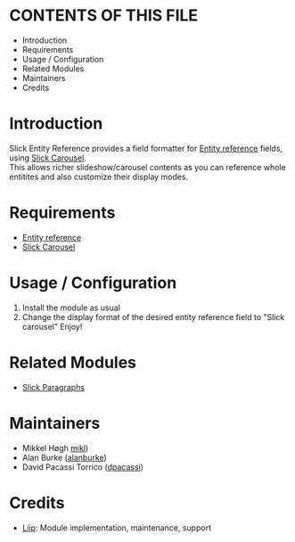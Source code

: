 # CONTENTS OF THIS FILE
- Introduction
- Requirements
- Usage / Configuration
- Related Modules
- Maintainers
- Credits

# Introduction
Slick Entity Reference provides a field formatter for [Entity reference](https://www.drupal.org/project/entityreference) fields, using [Slick Carousel](https://www.drupal.org/project/slick).  
This allows richer slideshow/carousel contents as you can reference whole entitites and also customize their display modes.

# Requirements
- [Entity reference](https://www.drupal.org/project/entityreference)
- [Slick Carousel](https://www.drupal.org/project/slick)

# Usage / Configuration
1. Install the module as usual
2. Change the display format of the desired entity reference field to "Slick carousel"
Enjoy!

# Related Modules
- [Slick Paragraphs](https://www.drupal.org/project/slick_paragraphs)

# Maintainers
- Mikkel Høgh [mikl](https://www.drupal.org/u/mikl))
- Alan Burke ([alanburke](https://www.drupal.org/u/alanburke))
- David Pacassi Torrico ([dpacassi](https://www.drupal.org/u/dpacassi))

# Credits
- [Liip](https://www.drupal.org/liip): Module implementation, maintenance, support

